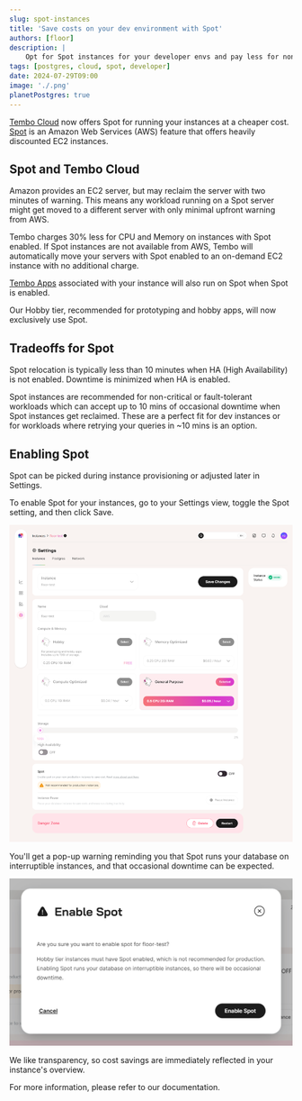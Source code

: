 ```yaml
---
slug: spot-instances
title: 'Save costs on your dev environment with Spot'
authors: [floor]
description: |
    Opt for Spot instances for your developer envs and pay less for non-critical workloads
tags: [postgres, cloud, spot, developer]
date: 2024-07-29T09:00
image: './.png'
planetPostgres: true
---
```


[Tembo Cloud](https://cloud.tembo.io/) now offers Spot for running your instances at a cheaper cost. [Spot](https://aws.amazon.com/ec2/spot/) is an Amazon Web Services (AWS) feature that offers heavily discounted EC2 instances. 

## Spot and Tembo Cloud 

Amazon provides an EC2 server, but may reclaim the server with two minutes of warning. This means any workload running on a Spot server might get moved to a different server with only minimal upfront warning from AWS.

Tembo charges 30% less for CPU and Memory on instances with Spot enabled. If Spot instances are not available from AWS, Tembo will automatically move your servers with Spot enabled to an on-demand EC2 instance with no additional charge.

[Tembo Apps](https://tembo.io/docs/product/cloud/apps/rest-api) associated with your instance will also run on Spot when Spot is enabled.

Our Hobby tier, recommended for prototyping and hobby apps, will now exclusively use Spot.

## Tradeoffs for Spot

Spot relocation is typically less than 10 minutes when HA (High Availability) is not enabled. Downtime is minimized when HA is enabled.

Spot instances are recommended for non-critical or fault-tolerant workloads which can accept up to 10 mins of occasional downtime when Spot instances get reclaimed. These are a perfect fit for dev instances or for workloads where retrying your queries in ~10 mins is an option.

## Enabling Spot

Spot can be picked during instance provisioning or adjusted later in Settings.

To enable Spot for your instances, go to your Settings view, toggle the Spot setting, and then click Save.

![Tembo Cloud settings Spot toggled on](./overview-settings-spot-on.png)

You'll get a pop-up warning reminding you that Spot runs your database on interruptible instances, and that occasional downtime can be expected.

![Warning before enabling Spot](./enable-spot-warning.png)

We like transparency, so cost savings are immediately reflected in your instance's overview.

For more information, please refer to our documentation.